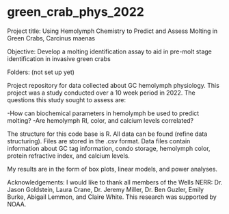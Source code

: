 # green_crab_phys_2022

Project title: Using Hemolymph Chemistry to Predict and Assess Molting in Green Crabs, Carcinus maenas

Objective: Develop a molting identification assay to aid in pre-molt stage identification in invasive green crabs

Folders: (not set up yet)

Project repository for data collected about GC hemolymph physiology. This project was a study conducted over a 10 week period in 2022. The questions this study sought to assess are:

-How can biochemical parameters in hemolymph be used to predict molting?
-Are hemolymph RI, color, and calcium levels correlated?

The structure for this code base is R. All data can be found (refine data structuring). Files are stored in the .csv format. Data files contain information about GC tag information, condo storage, hemolymph color, protein refractive index, and calcium levels.

My results are in the form of box plots, linear models, and power analyses.

Acknowledgements: I would like to thank all members of the Wells NERR: Dr. Jason Goldstein, Laura Crane, Dr. Jeremy Miller, Dr. Ben Guzler, Emily Burke, Abigail Lemmon, and Claire White. This research was supported by NOAA. 
